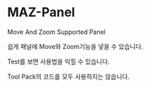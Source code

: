 # MAZ-Panel
Move And Zoom Supported Panel

쉽게 패널에 Move와 Zoom기능을 넣을 수 있습니다.

Test를 보면 사용법을 익힐 수 있습니다.

Tool Pack의 코드를 모두 사용하지는 않습니다.
